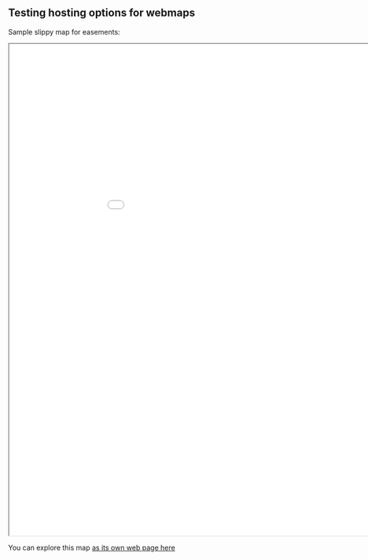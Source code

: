 ## Testing hosting options for webmaps

Sample slippy map for easements:
<iframe src="ce_map_3.html" height="1000" width="1000"></iframe>

You can explore this map [as its own web page here](ce_map_3.html)

